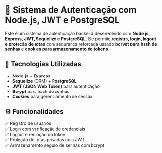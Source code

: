 # 🔐 Sistema de Autenticação com Node.js, JWT e PostgreSQL  

Este é um sistema de autenticação backend desenvolvido com **Node.js, Express, JWT, Sequelize e PostgreSQL**. Ele permite **registro, login, logout e proteção de rotas** com segurança reforçada usando **bcrypt para hash de senhas** e **cookies para armazenamento de tokens**.  

## 🚀 Tecnologias Utilizadas  
- **Node.js** + **Express**  
- **Sequelize** (ORM) + **PostgreSQL**  
- **JWT (JSON Web Token)** para autenticação  
- **Bcrypt** para hash de senhas  
- **Cookies** para gerenciamento de sessão  

## ⚙️ Funcionalidades  
✅ Registro de usuários  
✅ Login com verificação de credenciais  
✅ Logout e remoção do token  
✅ Proteção de rotas privadas com JWT  
✅ Armazenamento seguro de senhas com bcrypt  
